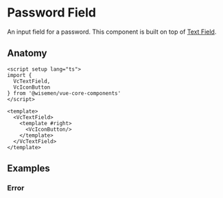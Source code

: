 # Password Field

An input field for a password.
This component is built on top of [Text Field](/packages/components/components/text-field/text-field.html).

<ComponentPreview name="password-field/examples/main" />

## Anatomy

```vue
<script setup lang="ts">
import {
  VcTextField,
  VcIconButton
} from '@wisemen/vue-core-components'
</script>

<template>
  <VcTextField>
    <template #right>
      <VcIconButton/>
    </template>
  </VcTextField>
</template>
```

<!-- @include: ./password-field-meta.md -->

## Examples

### Error

<ComponentPreview name="password-field/examples/error" />
